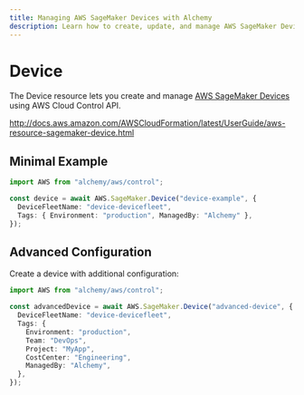 ```yaml
---
title: Managing AWS SageMaker Devices with Alchemy
description: Learn how to create, update, and manage AWS SageMaker Devices using Alchemy Cloud Control.
---
```


# Device

The Device resource lets you create and manage [AWS SageMaker Devices](https://docs.aws.amazon.com/sagemaker/latest/userguide/) using AWS Cloud Control API.

http://docs.aws.amazon.com/AWSCloudFormation/latest/UserGuide/aws-resource-sagemaker-device.html

## Minimal Example

```ts
import AWS from "alchemy/aws/control";

const device = await AWS.SageMaker.Device("device-example", {
  DeviceFleetName: "device-devicefleet",
  Tags: { Environment: "production", ManagedBy: "Alchemy" },
});
```

## Advanced Configuration

Create a device with additional configuration:

```ts
import AWS from "alchemy/aws/control";

const advancedDevice = await AWS.SageMaker.Device("advanced-device", {
  DeviceFleetName: "device-devicefleet",
  Tags: {
    Environment: "production",
    Team: "DevOps",
    Project: "MyApp",
    CostCenter: "Engineering",
    ManagedBy: "Alchemy",
  },
});
```

